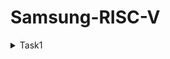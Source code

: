 # Samsung-RISC-V
<details>
<summary> Task1 </summary>
<br>

![image](https://github.com/user-attachments/assets/4e0d4e62-9dc0-49eb-8151-48c54bb3dd57)
![image](https://github.com/user-attachments/assets/cc716667-9cb9-4ae8-abf7-53629a11ad73)
</details>
